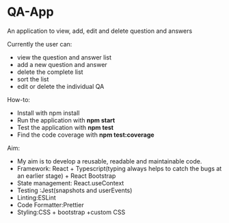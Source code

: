 # QA-App
An application to view, add, edit and delete question and answers

Currently the user can:
- view the question and answer list
- add a new question and answer
- delete the complete list 
- sort the list
- edit or delete the individual QA

How-to:
- Install with npm install
- Run the application with **npm start**
- Test the application with **npm test** 
- Find the code coverage with **npm test:coverage**

Aim:
- My aim is to develop a reusable, readable and maintainable code.
- Framework: React + Typescript(typing always helps to catch the bugs at an earlier stage) + React Bootstrap
- State management: React.useContext 
- Testing :Jest(snapshots and userEvents)
- Linting:ESLint
- Code Formatter:Prettier
- Styling:CSS + bootstrap +custom CSS
